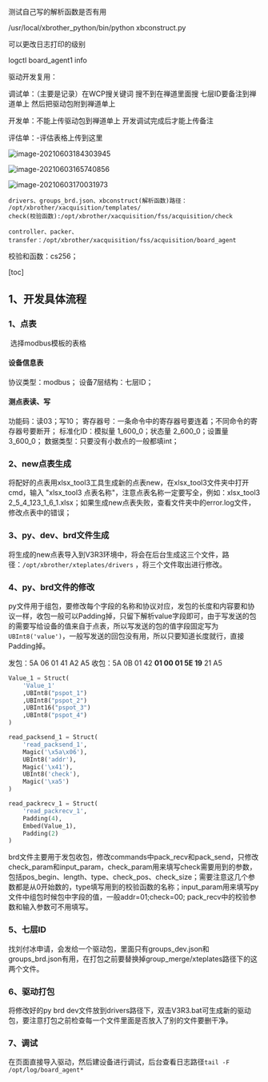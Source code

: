 测试自己写的解析函数是否有用

/usr/local/xbrother_python/bin/python xbconstruct.py

可以更改日志打印的级别

logctl board_agent1 info

驱动开发复用：

调试单：（主要是记录）在WCP搜关键词 搜不到在禅道里面搜 七层ID要备注到禅道单上 然后把驱动包附到禅道单上 

开发单：不能上传驱动包到禅道单上 开发调试完成后才能上传备注




评估单：-评估表格上传到这里

![image-20210603184303945](C:\Users\Administrator\AppData\Roaming\Typora\typora-user-images\image-20210603184303945.png)


![image-20210603165740856](C:\Users\Administrator\AppData\Roaming\Typora\typora-user-images\image-20210603165740856.png)

![image-20210603170031973](C:\Users\Administrator\AppData\Roaming\Typora\typora-user-images\image-20210603170031973.png)

```shell
drivers、groups_brd.json、xbconstruct(解析函数)路径：
/opt/xbrother/xacquisition/templates/
check(校验函数):/opt/xbrother/xacquisition/fss/acquisition/check

controller、packer、transfer：/opt/xbrother/xacquisition/fss/acquisition/board_agent
```

校验和函数：cs256；

[toc]

## 1、开发具体流程

### 1、点表

​	选择modbus模板的表格

#### 设备信息表

协议类型：modbus；
设备7层结构：七层ID；

#### 测点表读、写

功能码：读03；写10；
寄存器号：一条命令中的寄存器号要连着；不同命令的寄存器号要断开；
标准化ID：模拟量 1_600_0；状态量 2_600_0；设置量 3_600_0；
数据类型：只要没有小数点的一般都填int；

### 2、new点表生成

将配好的点表用xlsx_tool3工具生成新的点表new，在xlsx_tool3文件夹中打开cmd，输入   "xlsx_tool3  点表名称"，注意点表名称一定要写全，例如：xlsx_tool3 2_5_4_123_1_6_1.xlsx；如果生成new点表失败，查看文件夹中的error.log文件，修改点表中的错误；

### 3、py、dev、brd文件生成

将生成的new点表导入到V3R3环境中，将会在后台生成这三个文件，路径：`/opt/xbrother/xteplates/drivers` ，将三个文件取出进行修改。

### 4、py、brd文件的修改

py文件用于组包，要修改每个字段的名称和协议对应，发包的长度和内容要和协议一样，收包一般可以Padding掉，只留下解析value字段即可，由于写发送的包的需要写给设备的值来自于点表，所以写发送的包的值字段固定写为`UBInt8('value')`，一般写发送的回包没有用，所以只要知道长度就行，直接Padding掉。

发包：5A 06 01 41 A2 A5
收包：5A 0B 01 42 **01 00 01 5E 19** 21 A5

```python
Value_1 = Struct(
	'Value_1'
    ,UBInt8("pspot_1")
    ,UBInt8("pspot_2")
    ,UBInt16("pspot_3")
    ,UBInt8("pspot_4")
)

read_packsend_1 = Struct(
	'read_packsend_1',
    Magic('\x5a\x06'),
    UBInt8('addr'),
    Magic('\x41'),
    UBInt8('check'),
    Magic('\xa5')
)

read_packrecv_1 = Struct(
	'read_packrecv_1',
    Padding(4),
    Embed(Value_1),
    Padding(2)
)
```

brd文件主要用于发包收包，修改commands中pack_recv和pack_send，只修改check_param和input_param，check_param用来填写check需要用到的参数，包括pos_begin、length、type、check_pos、check_size；需要注意这几个参数都是从0开始数的，type填写用到的校验函数的名称；input_param用来填写py文件中组包时候包中字段的值，一般addr=01;check=00;  pack_recv中的校验参数和输入参数可不用填写。

### 5、七层ID

找刘付冰申请，会发给一个驱动包，里面只有groups_dev.json和groups_brd.json有用，在打包之前要替换掉group_merge/xteplates路径下的这两个文件。

### 6、驱动打包

将修改好的py brd dev文件放到drivers路径下，双击V3R3.bat可生成新的驱动包，要注意打包之前检查每一个文件里面是否放入了别的文件要删干净。

### 7、调试

在页面直接导入驱动，然后建设备进行调试，后台查看日志路径`tail -F /opt/log/board_agent*`







